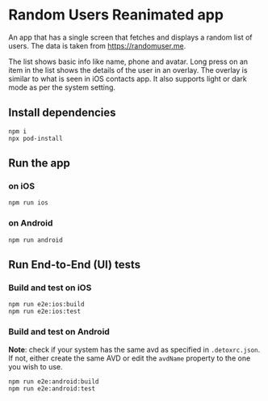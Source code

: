 # Random Users Reanimated app

An app that has a single screen that fetches and displays a random list of users. The data is taken from https://randomuser.me.

The list shows basic info like name, phone and avatar. Long press on an item in the list shows the details of the user in an overlay. The overlay is similar to what is seen in iOS contacts app. It also supports light or dark mode as per the system setting.

## Install dependencies

```
npm i
npx pod-install
```

## Run the app

### on iOS

```
npm run ios
```

### on Android

```
npm run android
```

## Run End-to-End (UI) tests

### Build and test on iOS

```
npm run e2e:ios:build
npm run e2e:ios:test
```

### Build and test on Android

**Note**: check if your system has the same avd as specified in `.detoxrc.json`. If not, either create the same AVD or edit the `avdName` property to the one you wish to use.

```
npm run e2e:android:build
npm run e2e:android:test
```
